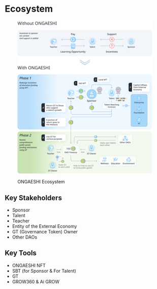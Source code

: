 # Ecosystem

<figure><img src=".gitbook/assets/Frame 995.png" alt=""><figcaption><p>ONGAESHI Ecosystem</p></figcaption></figure>

## Key Stakeholders

* Sponsor
* Talent
* Teacher
* Entity of the External Economy
* GT (Governance Token) Owner
* Other DAOs

## Key Tools

* ONGAESHI NFT
* SBT (for Sponsor & For Talent)
* GT
* GROW360 & Ai GROW

